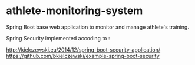 # athlete-monitoring-system
Spring Boot base web application to monitor and manage athlete's training.

Spring Security implemented accoding to : 

http://kielczewski.eu/2014/12/spring-boot-security-application/ 
https://github.com/bkielczewski/example-spring-boot-security

